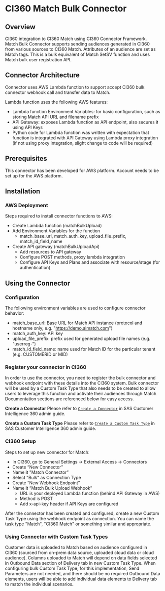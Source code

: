 # CI360 Match Bulk Connector

## Overview

CI360 integration to CI360 Match using CI360 Connector Framework. Match Bulk Connector supports sending audiences generated in CI360 from various sources to CI360 Match. Attributes of an audience are set as Match tags. This is a bulk equivalent of Match SetSV function and uses Match bulk user registration API.

## Connector Architecture

Connector uses AWS Lambda function to support accept CI360 bulk connector webhook call and transfer data to Match.

Lambda function uses the following AWS features:
- Lambda function Environment Variables: for basic configuration, such as storing Match API URL and filename prefix
- API Gateway: exposes Lambda function as API endpoint, also secures it using API Keys
- Python code for Lambda function was written with expectation that function is integrated with API Gateway using Lambda proxy integration (if not using proxy integration, slight change to code will be required)

## Prerequisites

This connector has been developed for AWS platform. Account needs to be set up for the AWS platform.

## Installation

### AWS Deployment

Steps required to install connector functions to AWS:
- Create Lambda function (matchBulkUpload)
- Add Environment Variables for the function
    - match_base_url, match_auth_key, upload_file_prefix, match_id_field_name
- Create API gateway (matchBulkUploadApi)
    - Add resources to API gateway
    - Configure POST methods, proxy lambda integration
    - Configure API Keys and Plans and associate with resource/stage (for authentication)

## Using the Connector

### Configuration

The following environment variables are used to configure connector behavior:
-	match_base_url: Base URL for Match API instance (protocol and hostname only, e.g. "https://demo.aimatch.com")
-   match_auth_key: API key
-	upload_file_prefix: prefix used for generated upload file names (e.g. "userreg-")
-   match_id_field_name: name used for Match ID for the particular tenant (e.g. CUSTOMERID or MID)


### Register your connector in CI360

In order to use the connector, you need to register the bulk connector and webhook endpoint with these details into the CI360 system. Bulk connector will be used by a Custom Task Type that also needs to be created to allow users to leverage this function and activate their audiences through Match. Documentation sections are referenced below for easy access.

**Create a Connector**
Please refer to [`Create a Connector`](https://go.documentation.sas.com/doc/en/cintcdc/production.a/cintag/custom-task-create-connector.htm) in SAS Customer Intelligence 360 admin guide.

**Create a Custom Task Type**
Please refer to [`Create a Custom Task Type`](https://go.documentation.sas.com/doc/en/cintcdc/production.a/cintag/custom-tasks-create-triggered.htm) in SAS Customer Intelligence 360 admin guide.

### CI360 Setup

Steps to set up new connector for Match:
-   In CI360, go to General Settings -> External Access -> Connectors
-   Create “New Connector”
-   Name it "Match Connector” 
-   Select "Bulk" as Connection Type
-   Create “New Webhook Endpoint”
-   Name it “Match Bulk Upload Webhook”
    -   URL is your deployed Lambda function (behind API Gateway in AWS)
    -   Method is POST
    -   Add x-api-key header if API Keys are configured

After the connector has been created and configured, create a new Custom Task Type using the webhook endpoint as connection. You can name the task type "Match", "CI360 Match" or something similar and appropriate.

### Using Connector with Custom Task Types

Customer data is uploaded to Match based on audience configured in CI360 (sourced from on-prem data source, uploaded cloud data or cloud audience). Columns uploaded to Match will depend on data fields selected in Outbound Data section of Delivery tab in new Custom Task Type. When configuring bulk Custom Task Type, for this implementation, Send Parameters are not needed, and there should be no required Outbound Data elements, users will be able to add individual data elements to Delivery tab to match the individual scenarios.

